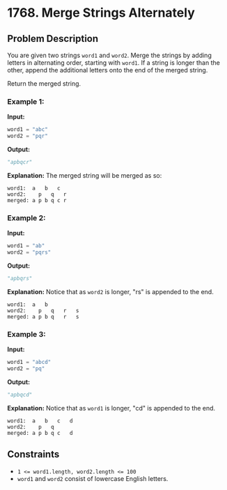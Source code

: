 
# 1768. Merge Strings Alternately

## Problem Description

You are given two strings `word1` and `word2`. Merge the strings by adding letters in alternating order, starting with `word1`. If a string is longer than the other, append the additional letters onto the end of the merged string.

Return the merged string.

### Example 1:

**Input:**
```python
word1 = "abc"
word2 = "pqr"
```

**Output:**
```python
"apbqcr"
```

**Explanation:**
The merged string will be merged as so:
```
word1:  a   b   c
word2:    p   q   r
merged: a p b q c r
```

### Example 2:

**Input:**
```python
word1 = "ab"
word2 = "pqrs"
```

**Output:**
```python
"apbqrs"
```

**Explanation:**
Notice that as `word2` is longer, "rs" is appended to the end.
```
word1:  a   b 
word2:    p   q   r   s
merged: a p b q   r   s
```

### Example 3:

**Input:**
```python
word1 = "abcd"
word2 = "pq"
```

**Output:**
```python
"apbqcd"
```

**Explanation:**
Notice that as `word1` is longer, "cd" is appended to the end.
```
word1:  a   b   c   d
word2:    p   q 
merged: a p b q c   d
```

## Constraints

- `1 <= word1.length, word2.length <= 100`
- `word1` and `word2` consist of lowercase English letters.

